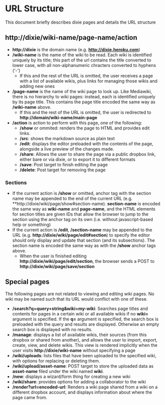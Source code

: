 
URL Structure
=============

This document briefly describes dixie pages and details the URL structure

http://dixie/wiki-name/page-name/action
---------------------------------------

* **http://dixie** is the domain name (e.g. **http://dixie.heroku.com**)
* **/wiki-name** is the name of the wiki to be read. Each wiki is identified
  uniquely by its title; this part of the url contains the title converted
  to lower case, with all non-alphanumeric chracters converted to hyphens
  ('-')
  * If this and the rest of the URL is omitted, the user receives a page with
    a list of available wikis, plus links for managing those wikis and adding
    new ones
* **/page-name** is the name of the wiki page to look up. Like Mediawiki,
  there is no hierarchy to wiki pages: instead, each is identified uniquely
  by its page title. This contains the page title encoded the same way as
  **/wiki-name** above.
  * If this and the rest of the URL is omitted, the user is redirected to
    **http://domain/wiki-name/main-page**
* **/action** is action to perform with this page, one of the following:
  * **/show** or ommited: renders the page to HTML and provides edit links.
  * **/src**: shows the markdown source as plain text
  * **/edit**: displays the editor preloaded with the contents of the page,
    alongside a live preview of the changes made. 
  * **/share**: Allows the user to share the page via a public dropbox link,
    either bare or via dixie, or to export it to different formats 
  * **/save**: Post target to finish editing the page
  * **/delete**: Post target for removing the page

### Sections ###

* If the current action is **/show** or omitted, anchor tag with the section
  name may be appended to the end of the current URL (e.g. 
  **http://dixie/wiki/page/show#section-name). **section-name** is encoded
  the same way as **wiki-name** and **page-name**, and the HTML elements
  for section titles are given IDs that allow the browser to jump to the
  section using the anchor tag on its own (i.e. without javascript-based
  help or something)
* If the current action is **/edit**, **/section-name** may be appended to
  the URL (e.g. **http://dixie/wiki/page/edit#section**) to specify the
  editor should only display and update that section (and its subsections).
  The section name is encoded the same way as with the **/show** anchor
  tags above.
  * When the user is finished editing **http://dixie/wiki/page/edit/section**,
    the browser sends a POST to **http://dixie/wiki/page/save/section**

Special pages
-------------

The following pages are not related to viewing and editing wiki pages. No wiki
may be named such that its URL would conflict with one of these.

* **/search?q=query+string&wiki=my-wiki**: Searches page titles and contents
  for pages in a certain wiki or all available wikis if no **wiki=** argument 
  is specified. If the **q=** argument is specified, the search box is
  preloaded with the query and results are displayed. Otherwise an empty
  search box is displayed with no results.
* **/manage**: displays a list of available wikis, their sources (from this
  dropbox or shared from another), and allows the user to import, export,
  create, view, and delete wikis. This view is rendered implicitly when the
  user visits **http://dixie/wiki-name** without specifying a page
* **/wiki/uploads**: lists files that have been uploaded to the specified
  wiki, with options for replacing or deleting them.
* **/wiki/upload/asset-name**: POST target to store the uploaded data as
  **asset-name** filed under the wiki named **wiki**. 
* **/new**: displays a wizard/form thing for creating a new wiki
* **/wiki/share**: provides options for adding a collaborator to the wiki
* **/render?url=encoded-url**: Renders a wiki page shared from a wiki on a
  different dropbox account, and displays information about where the page
  came from. 


